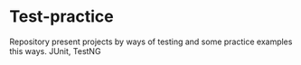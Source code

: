 # Test-practice
Repository present projects by ways of testing and some practice examples this ways. 
JUnit, TestNG
